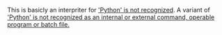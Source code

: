 This is basicly an interpriter for ['Python' is not recognized](https://esolangs.org/wiki/%27Python%27_is_not_recognized). A variant of ['Python' is not recognized as an internal or external command, operable program or batch file.](https://esolangs.org/wiki/%27Python%27_is_not_recognized_as_an_internal_or_external_command,_operable_program_or_batch_file.)
